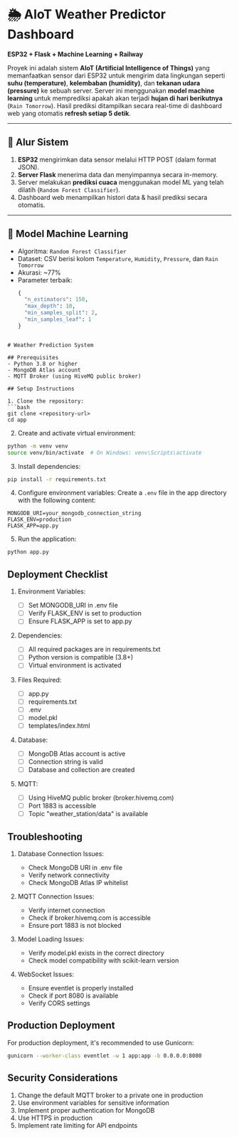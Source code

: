 # 🌦️ AIoT Weather Predictor Dashboard

**ESP32 + Flask + Machine Learning + Railway**

Proyek ini adalah sistem **AIoT (Artificial Intelligence of Things)** yang memanfaatkan sensor dari ESP32 untuk mengirim data lingkungan seperti **suhu (temperature)**, **kelembaban (humidity)**, dan **tekanan udara (pressure)** ke sebuah server. Server ini menggunakan **model machine learning** untuk memprediksi apakah akan terjadi **hujan di hari berikutnya** (`Rain Tomorrow`). Hasil prediksi ditampilkan secara real-time di dashboard web yang otomatis **refresh setiap 5 detik**.

---

## 📡 Alur Sistem

1. **ESP32** mengirimkan data sensor melalui HTTP POST (dalam format JSON).
2. **Server Flask** menerima data dan menyimpannya secara in-memory.
3. Server melakukan **prediksi cuaca** menggunakan model ML yang telah dilatih (`Random Forest Classifier`).
4. Dashboard web menampilkan histori data & hasil prediksi secara otomatis.

---

## 🧠 Model Machine Learning

- Algoritma: `Random Forest Classifier`
- Dataset: CSV berisi kolom `Temperature`, `Humidity`, `Pressure`, dan `Rain Tomorrow`
- Akurasi: ~77%
- Parameter terbaik:
  ```python
  {
    "n_estimators": 150,
    "max_depth": 10,
    "min_samples_split": 2,
    "min_samples_leaf": 1
  }
  ```

````

# Weather Prediction System

## Prerequisites
- Python 3.8 or higher
- MongoDB Atlas account
- MQTT Broker (using HiveMQ public broker)

## Setup Instructions

1. Clone the repository:
```bash
git clone <repository-url>
cd app
````

2. Create and activate virtual environment:

```bash
python -m venv venv
source venv/bin/activate  # On Windows: venv\Scripts\activate
```

3. Install dependencies:

```bash
pip install -r requirements.txt
```

4. Configure environment variables:
   Create a `.env` file in the app directory with the following content:

```
MONGODB_URI=your_mongodb_connection_string
FLASK_ENV=production
FLASK_APP=app.py
```

5. Run the application:

```bash
python app.py
```

## Deployment Checklist

1. Environment Variables:

   - [ ] Set MONGODB_URI in .env file
   - [ ] Verify FLASK_ENV is set to production
   - [ ] Ensure FLASK_APP is set to app.py

2. Dependencies:

   - [ ] All required packages are in requirements.txt
   - [ ] Python version is compatible (3.8+)
   - [ ] Virtual environment is activated

3. Files Required:

   - [ ] app.py
   - [ ] requirements.txt
   - [ ] .env
   - [ ] model.pkl
   - [ ] templates/index.html

4. Database:

   - [ ] MongoDB Atlas account is active
   - [ ] Connection string is valid
   - [ ] Database and collection are created

5. MQTT:
   - [ ] Using HiveMQ public broker (broker.hivemq.com)
   - [ ] Port 1883 is accessible
   - [ ] Topic "weather_station/data" is available

## Troubleshooting

1. Database Connection Issues:

   - Check MongoDB URI in .env file
   - Verify network connectivity
   - Check MongoDB Atlas IP whitelist

2. MQTT Connection Issues:

   - Verify internet connection
   - Check if broker.hivemq.com is accessible
   - Ensure port 1883 is not blocked

3. Model Loading Issues:

   - Verify model.pkl exists in the correct directory
   - Check model compatibility with scikit-learn version

4. WebSocket Issues:
   - Ensure eventlet is properly installed
   - Check if port 8080 is available
   - Verify CORS settings

## Production Deployment

For production deployment, it's recommended to use Gunicorn:

```bash
gunicorn --worker-class eventlet -w 1 app:app -b 0.0.0.0:8080
```

## Security Considerations

1. Change the default MQTT broker to a private one in production
2. Use environment variables for sensitive information
3. Implement proper authentication for MongoDB
4. Use HTTPS in production
5. Implement rate limiting for API endpoints
